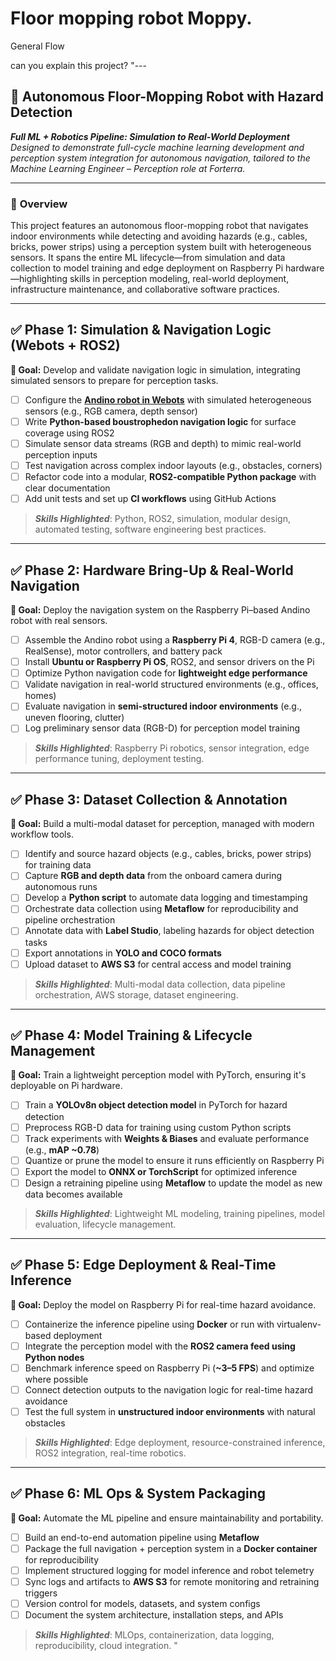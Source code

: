 # Floor mopping robot Moppy.

General Flow

can you explain this project? "---

## 🧠 Autonomous Floor-Mopping Robot with Hazard Detection

**_Full ML + Robotics Pipeline: Simulation to Real-World Deployment_**
_Designed to demonstrate full-cycle machine learning development and perception system integration for autonomous navigation, tailored to the Machine Learning Engineer – Perception role at Forterra._

---

### 🚀 **Overview**

This project features an autonomous floor-mopping robot that navigates indoor environments while detecting and avoiding hazards (e.g., cables, bricks, power strips) using a perception system built with heterogeneous sensors. It spans the entire ML lifecycle—from simulation and data collection to model training and edge deployment on Raspberry Pi hardware—highlighting skills in perception modeling, real-world deployment, infrastructure maintenance, and collaborative software practices.

---

## ✅ Phase 1: Simulation & Navigation Logic (Webots + ROS2)

**🎯 Goal:** Develop and validate navigation logic in simulation, integrating simulated sensors to prepare for perception tasks.

- [ ] Configure the [**Andino robot in Webots**](https://github.com/Ekumen-OS/andino_webots) with simulated heterogeneous sensors (e.g., RGB camera, depth sensor)
- [ ] Write **Python-based boustrophedon navigation logic** for surface coverage using ROS2
- [ ] Simulate sensor data streams (RGB and depth) to mimic real-world perception inputs
- [ ] Test navigation across complex indoor layouts (e.g., obstacles, corners)
- [ ] Refactor code into a modular, **ROS2-compatible Python package** with clear documentation
- [ ] Add unit tests and set up **CI workflows** using GitHub Actions

> **_Skills Highlighted_**: Python, ROS2, simulation, modular design, automated testing, software engineering best practices.

---

## ✅ Phase 2: Hardware Bring-Up & Real-World Navigation

**🎯 Goal:** Deploy the navigation system on the Raspberry Pi–based Andino robot with real sensors.

- [ ] Assemble the Andino robot using a **Raspberry Pi 4**, RGB-D camera (e.g., RealSense), motor controllers, and battery pack
- [ ] Install **Ubuntu or Raspberry Pi OS**, ROS2, and sensor drivers on the Pi
- [ ] Optimize Python navigation code for **lightweight edge performance**
- [ ] Validate navigation in real-world structured environments (e.g., offices, homes)
- [ ] Evaluate navigation in **semi-structured indoor environments** (e.g., uneven flooring, clutter)
- [ ] Log preliminary sensor data (RGB-D) for perception model training

> **_Skills Highlighted_**: Raspberry Pi robotics, sensor integration, edge performance tuning, deployment testing.

---

## ✅ Phase 3: Dataset Collection & Annotation

**🎯 Goal:** Build a multi-modal dataset for perception, managed with modern workflow tools.

- [ ] Identify and source hazard objects (e.g., cables, bricks, power strips) for training data
- [ ] Capture **RGB and depth data** from the onboard camera during autonomous runs
- [ ] Develop a **Python script** to automate data logging and timestamping
- [ ] Orchestrate data collection using **Metaflow** for reproducibility and pipeline orchestration
- [ ] Annotate data with **Label Studio**, labeling hazards for object detection tasks
- [ ] Export annotations in **YOLO and COCO formats**
- [ ] Upload dataset to **AWS S3** for central access and model training

> **_Skills Highlighted_**: Multi-modal data collection, data pipeline orchestration, AWS storage, dataset engineering.

---

## ✅ Phase 4: Model Training & Lifecycle Management

**🎯 Goal:** Train a lightweight perception model with PyTorch, ensuring it's deployable on Pi hardware.

- [ ] Train a **YOLOv8n object detection model** in PyTorch for hazard detection
- [ ] Preprocess RGB-D data for training using custom Python scripts
- [ ] Track experiments with **Weights & Biases** and evaluate performance (e.g., **mAP \~0.78**)
- [ ] Quantize or prune the model to ensure it runs efficiently on Raspberry Pi
- [ ] Export the model to **ONNX or TorchScript** for optimized inference
- [ ] Design a retraining pipeline using **Metaflow** to update the model as new data becomes available

> **_Skills Highlighted_**: Lightweight ML modeling, training pipelines, model evaluation, lifecycle management.

---

## ✅ Phase 5: Edge Deployment & Real-Time Inference

**🎯 Goal:** Deploy the model on Raspberry Pi for real-time hazard avoidance.

- [ ] Containerize the inference pipeline using **Docker** or run with virtualenv-based deployment
- [ ] Integrate the perception model with the **ROS2 camera feed using Python nodes**
- [ ] Benchmark inference speed on Raspberry Pi (**\~3–5 FPS**) and optimize where possible
- [ ] Connect detection outputs to the navigation logic for real-time hazard avoidance
- [ ] Test the full system in **unstructured indoor environments** with natural obstacles

> **_Skills Highlighted_**: Edge deployment, resource-constrained inference, ROS2 integration, real-time robotics.

---

## ✅ Phase 6: ML Ops & System Packaging

**🎯 Goal:** Automate the ML pipeline and ensure maintainability and portability.

- [ ] Build an end-to-end automation pipeline using **Metaflow**
- [ ] Package the full navigation + perception system in a **Docker container** for reproducibility
- [ ] Implement structured logging for model inference and robot telemetry
- [ ] Sync logs and artifacts to **AWS S3** for remote monitoring and retraining triggers
- [ ] Version control for models, datasets, and system configs
- [ ] Document the system architecture, installation steps, and APIs

> **_Skills Highlighted_**: MLOps, containerization, data logging, reproducibility, cloud integration. "
